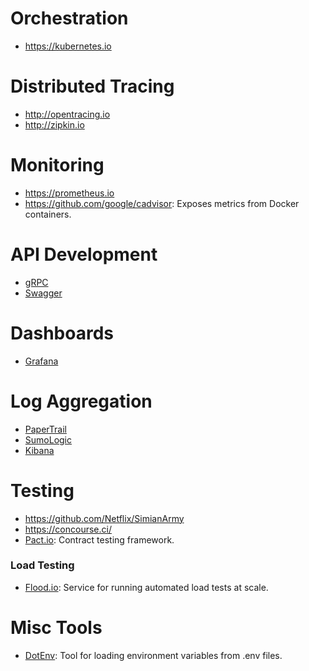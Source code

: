 # Orchestration

* https://kubernetes.io

# Distributed Tracing

* http://opentracing.io
* http://zipkin.io

# Monitoring

* https://prometheus.io 
* https://github.com/google/cadvisor: Exposes metrics from Docker containers.

# API Development

* [gRPC](http://www.grpc.io)
* [Swagger](https://swagger.io/)

# Dashboards

* [Grafana](https://grafana.com)

# Log Aggregation

* [PaperTrail](https://papertrailapp.com)
* [SumoLogic](https://www.sumologic.com/)
* [Kibana](https://www.elastic.co/products/kibana/)

# Testing

* https://github.com/Netflix/SimianArmy
* https://concourse.ci/
* [Pact.io](http://www.pact.io/): Contract testing framework.

### Load Testing
* [Flood.io](https://flood.io/): Service for running automated load tests at scale.

# Misc Tools

* [DotEnv](https://github.com/bkeepers/dotenv): Tool for loading environment variables from .env files.
